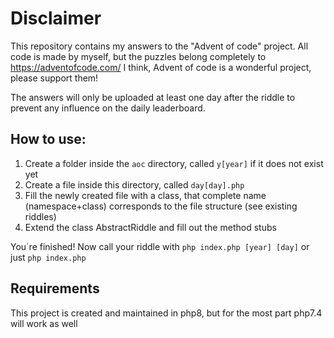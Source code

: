 Disclaimer
==
This repository contains my answers to the "Advent of code" project. 
All code is made by myself, but the puzzles belong completely to https://adventofcode.com/
I think, Advent of code is a wonderful project, please support them! 

The answers will only be uploaded at least one day after the riddle to prevent any influence on the daily leaderboard.

How to use:
--

1) Create a folder inside the `aoc` directory, called `y[year]` if it does not exist yet
2) Create a file inside this directory, called `day[day].php`
3) Fill the newly created file with a class, that complete name (namespace+class) corresponds to the file structure (see existing riddles)
4) Extend the class AbstractRiddle and fill out the method stubs

You´re finished! Now call your riddle with `php index.php [year] [day]` or just `php index.php`

Requirements
--
This project is created and maintained in php8, but for the most part php7.4 will work as well